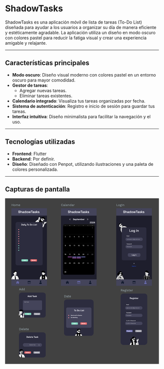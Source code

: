 # ShadowTasks

ShadowTasks es una aplicación móvil de lista de tareas (To-Do List) diseñada para ayudar a los usuarios a organizar su día de manera eficiente y estéticamente agradable. La aplicación utiliza un diseño en modo oscuro con colores pastel para reducir la fatiga visual y crear una experiencia amigable y relajante.

---

## Características principales

- **Modo oscuro**: Diseño visual moderno con colores pastel en un entorno oscuro para mayor comodidad.
- **Gestor de tareas**:
  - Agregar nuevas tareas.
  - Eliminar tareas existentes.
- **Calendario integrado**: Visualiza tus tareas organizadas por fecha.
- **Sistema de autenticación**: Registro e inicio de sesión para guardar tus tareas.
- **Interfaz intuitiva**: Diseño minimalista para facilitar la navegación y el uso.

---

## Tecnologías utilizadas

- **Frontend**: Flutter
- **Backend**: Por definir.
- **Diseño**: Diseñado con Penpot, utilizando ilustraciones y una paleta de colores personalizada.

---

## Capturas de pantalla

<p align="center">
  <img width="715" alt="Diseño ShadowTasks Penpot" src="https://github.com/Nob0dyknows99/ShadowTasks/blob/f3d9b229756207c7a5571d5f7957c2d9dd10cac3/Disen%CC%83o.png">
</p>

